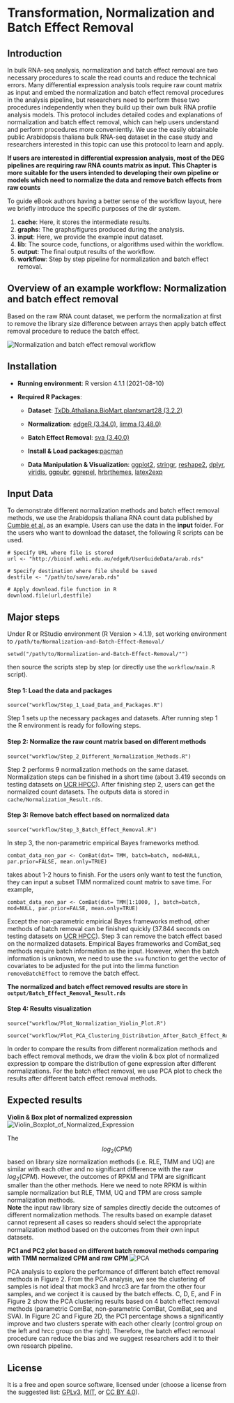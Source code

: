 # Transformation, Normalization and Batch Effect Removal
## Introduction 
In bulk RNA-seq analysis, normalization and batch effect removal are two necessary procedures to scale the read counts and reduce the technical errors. Many differential expression analysis tools require raw count matrix as input and embed the normalization and batch effect removal procedures in the analysis pipeline, but researchers need to perform these two procedures independently when they build up their own bulk RNA profile analysis models. This protocol includes detailed codes and explanations of normalization and batch effect removal, which can help users understand and perform procedures more conveniently. We use the easily obtainable public Arabidopsis thaliana bulk RNA-seq dataset in the case study and researchers interested in this topic can use this protocol to learn and apply. 

**If users are interested in differential expression analysis, most of the DEG pipelines are requiring raw RNA counts matrix as input. This Chapter is more suitable for the users intended to developing their own pipeline or models which need to normalize the data and remove batch effects from raw counts**

To guide eBook authors having a better sense of the workflow layout, here we briefly introduce the specific purposes of the dir system. 

1. __cache__: Here, it stores the intermediate results. 
2. __graphs__: The graphs/figures produced during the analysis.
3. __input__: Here, we provide the example input dataset. 
4. __lib__: The source code, functions, or algorithms used within the workflow.
5. __output__: The final output results of the workflow.
6. __workflow__: Step by step pipeline for normalization and batch effect removal.

## Overview of an example workflow: Normalization and batch effect removal 

Based on the raw RNA count dataset, we perform the normalization at first to remove the library size difference between arrays then apply batch effect removal procedure to reduce the batch effect. 

![Normalization and batch effect removal workflow](graphs/Workflow.png)

## Installation

- __Running environment__: 
    R version 4.1.1 (2021-08-10)

- __Required R Packages__: 
  - __Dataset__:
    [TxDb.Athaliana.BioMart.plantsmart28 (3.2.2)](https://bioconductor.org/packages/release/data/annotation/html/TxDb.Athaliana.BioMart.plantsmart28.html)
   - __Normalization__:
      [edgeR (3.34.0)](https://bioconductor.org/packages/release/bioc/html/edgeR.html), [limma (3.48.0)](https://bioconductor.org/packages/release/bioc/html/limma.html)
    - __Batch Effect Removal__:
      [sva (3.40.0)](https://bioconductor.org/packages/release/bioc/html/sva.html)
      
  - __Install & Load packages__:[pacman](https://cran.r-project.org/web/packages/pacman/index.html)

  - __Data Manipulation & Visualization__:
      [ggplot2](https://cran.r-project.org/web/packages/ggplot2/index.html),
      [stringr](https://cran.r-project.org/web/packages/stringr/index.html),
      [reshape2](https://cran.r-project.org/web/packages/reshape2/index.html),
      [dplyr](https://cran.r-project.org/web/packages/dplyr/index.html),
      [viridis](https://cran.r-project.org/web/packages/viridis/index.html),
      [ggpubr](https://cran.r-project.org/web/packages/ggpubr/index.html),
      [ggrepel](https://cran.r-project.org/web/packages/ggrepel/index.html),
      [hrbrthemes](https://cran.r-project.org/web/packages/hrbrthemes/index.html),
      [latex2exp](https://cran.r-project.org/web/packages/latex2exp/index.html)
       
## Input Data
To demonstrate different normalization methods and batch effect removal methods, we use the Arabidopsis thaliana RNA count data published by [Cumbie et al.](https://www.google.com/search?q=4.%09Cumbie%2C+J.+S.%2C+Kimbrel%2C+J.+A.%2C+Di%2C+Y.%2C+Schafer%2C+D.+W.%2C+Wilhelm%2C+L.+J.%2C+Fox%2C+S.+E.%2C+Sullivan%2C+C.+M.%2C+Curzon%2C+A.+D.%2C+Carrington%2C+J.+C.%2C+Mockler%2C+T.+C.+and+Chang%2C+J.+H.+%282011%29.+GENE-counter%3A+a+computational+pipeline+for+the+analysis+of+RNA-Seq+data+for+gene+expression+differences.+PLoS+One+6%2810%29%3A+e25279.&rlz=1C1CHBF_enUS890US890&ei=BhoIYrL1IJWgkPIP1LeMqA0&ved=0ahUKEwiykPn4gfv1AhUVEEQIHdQbA9UQ4dUDCA4&uact=5&oq=4.%09Cumbie%2C+J.+S.%2C+Kimbrel%2C+J.+A.%2C+Di%2C+Y.%2C+Schafer%2C+D.+W.%2C+Wilhelm%2C+L.+J.%2C+Fox%2C+S.+E.%2C+Sullivan%2C+C.+M.%2C+Curzon%2C+A.+D.%2C+Carrington%2C+J.+C.%2C+Mockler%2C+T.+C.+and+Chang%2C+J.+H.+%282011%29.+GENE-counter%3A+a+computational+pipeline+for+the+analysis+of+RNA-Seq+data+for+gene+expression+differences.+PLoS+One+6%2810%29%3A+e25279.&gs_lcp=Cgdnd3Mtd2l6EAMyBwgAEEcQsAMyBwgAEEcQsAMyBwgAEEcQsAMyBwgAEEcQsAMyBwgAEEcQsAMyBwgAEEcQsAMyBwgAEEcQsAMyBwgAEEcQsANKBAhBGABKBAhGGABQwQNYwQNgvAloAnABeACAAQCIAQCSAQCYAQCgAQKgAQHIAQjAAQE&sclient=gws-wiz) as an example. Users can use the data in the **input** folder. 
For the users who want to download the dataset, the following R scripts can be used. 
```
# Specify URL where file is stored
url <- "http://bioinf.wehi.edu.au/edgeR/UserGuideData/arab.rds"

# Specify destination where file should be saved
destfile <- "/path/to/save/arab.rds"

# Apply download.file function in R
download.file(url,destfile)
```


## Major steps
Under R or RStudio environment (R Version > 4.1.1), set working environment to `/path/to/Normalization-and-Batch-Effect-Removal/` 

```
setwd("/path/to/Normalization-and-Batch-Effect-Removal/"")
```

then source the scripts step by step (or directly use the `workflow/main.R` script). 

#### Step 1: Load the data and packages

```
source("workflow/Step_1_Load_Data_and_Packages.R")
```

Step 1 sets up the necessary packages and datasets. After running step 1 the R environment is ready for following steps. 

#### Step 2: Normalize the raw count matrix based on different methods

```
source("workflow/Step_2_Different_Normalization_Methods.R")
```

Step 2 performs 9 normalization methods on the same dataset. Normalization steps can be finished in a short time (about 3.419 seconds on testing datasets on [UCR HPCC](https://hpcc.ucr.edu/about/hardware/overview/)). After finishing step 2, users can get the normalized count datasets. The outputs data is stored in `cache/Normalization_Result.rds`.


#### Step 3: Remove batch effect based on normalized data
```
source("workflow/Step_3_Batch_Effect_Removal.R")
```
In step 3, the non-parametric empirical Bayes frameworks method.

```
combat_data_non_par <- ComBat(dat= TMM, batch=batch, mod=NULL, par.prior=FALSE, mean.only=TRUE)
```
takes about 1-2 hours to finish. For the users only want to test the function, they can input a subset TMM normalized count matrix to save time. For example, 

```
combat_data_non_par <- ComBat(dat= TMM[1:1000, ], batch=batch, mod=NULL, par.prior=FALSE, mean.only=TRUE)
```
Except the non-parametric empirical Bayes frameworks method, other methods of batch removal can be finished quickly (37.844 seconds on testing datasets on [UCR HPCC](https://hpcc.ucr.edu/about/hardware/overview/)). Step 3 can remove the batch effect based on the normalized datasets. Empirical Bayes frameworks and ComBat_seq methods require batch information as the input. However, when the batch information is unknown, we need to use the `sva` function to get the  vector of covariates to be adjusted for the put into the limma function `removeBatchEffect` to remove the batch effect. 

**The normalized and batch effect removed results are store in `output/Batch_Effect_Removal_Result.rds`**

#### Step 4: Results visualization
```
source("workflow/Plot_Normalization_Violin_Plot.R")

source("workflow/Plot_PCA_Clustering_Distribution_After_Batch_Effect_Removal.R")
```
In order to compare the results from different normalization methods and bach effect removal methods, we draw the violin & box plot of normalized expression tp compare the distribution of gene expression after different normalizations. For the batch effect removal, we use PCA plot to check the results after different batch effect removal methods. 

## Expected results
**Violin & Box plot of normalized expression**
![Violin_Boxplot_of_Normalized_Expression](output/figures/Violin_Boxplot_of_Normalized_Expression.png)

The $$log_2(CPM)$$ based on library size normalization methods (i.e. RLE, TMM and UQ) are similar with each other and no significant difference with the raw $log_2 (CPM)$. However, the outcomes of RPKM and TPM are significant smaller than the other methods. Here we need to note RPKM is within sample normalization but RLE, TMM, UQ and TPM are cross sample normalization methods.  
**Note** the input raw library size of samples directly decide the outcomes of different normalization methods. The results based on example dataset cannot represent all cases so readers should select the appropriate normalization method based on the outcomes from their own input datasets.

**PC1 and PC2 plot based on different batch removal methods comparing with TMM normalized CPM and raw CPM**
![PCA](output/figures/PCA_Plot_of_Batch_Effect_Removed_Results.png)

PCA analysis to explore the performance of different batch effect removal methods in Figure 2. From the PCA analysis, we see the clustering of samples is not ideal that mock3 and hrcc3 are far from the other four samples, and we conject it is caused by the batch effects. C, D, E, and F in Figure 2 show the PCA clustering results based on 4 batch effect removal methods (parametric ComBat, non-parametric ComBat, ComBat_seq and SVA). In Figure 2C and Figure 2D, the PC1 percentage shows a significantly improve and two clusters sperate with each other clearly (control group on the left and hrcc group on the right). Therefore, the batch effect removal procedure can reduce the bias and we suggest researchers add it to their own research pipeline. 

## License
It is a free and open source software, licensed under []() (choose a license from the suggested list:  [GPLv3](https://github.com/github/choosealicense.com/blob/gh-pages/_licenses/gpl-3.0.txt), [MIT](https://github.com/github/choosealicense.com/blob/gh-pages/LICENSE.md), or [CC BY 4.0](https://github.com/github/choosealicense.com/blob/gh-pages/_licenses/cc-by-4.0.txt)).

